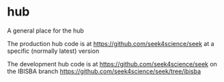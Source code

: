 # hub
A general place for the hub

The production hub code is at https://github.com/seek4science/seek at a specific (normally latest) version

The development hub code is at https://github.com/seek4science/seek on the IBISBA branch https://github.com/seek4science/seek/tree/ibisba
